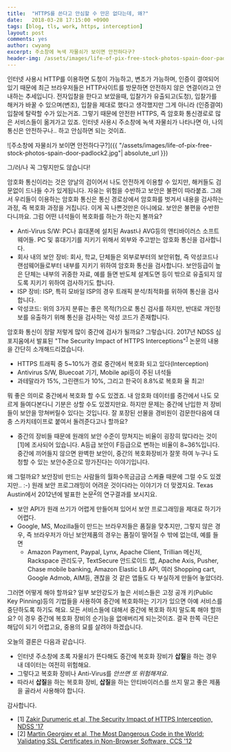 ```yaml
---
title:  "HTTPS를 쓴다고 안심할 수 만은 없다는데, 왜?"
date:   2018-03-28 17:15:00 +0900
tags: [blog, tls, work, https, interception]
layout: post
comments: yes
author: cwyang
excerpt: 주소창에 녹색 자물쇠가 보이면 안전하다구?
header-img: /assets/images/life-of-pix-free-stock-photos-spain-door-padlock2.jpg
---
```


인터넷 사용시 HTTP를 이용하면 도청이 가능하고, 변조가 가능하며, 인증이 결여되어 있기 때문에 최근 브라우저들은 HTTP사이트를 방문하면 안전하지 않은 연결이라고 안내하는 추세입니다. 전자입찰을 한다고 보았을때, 입찰가가 유출되고(도청), 입찰가를 해커가 바꿀 수 있으며(변조), 입찰을 제대로 했다고 생각했지만 그게 아니라 (인증결여) 입찰에 탈락할 수가 있는거죠. 그렇기 때문에 안전한 HTTPS, 즉 암호화 통신경로로 많은 서비스들이 옮겨가고 있죠. 인터넷 사용시 주소창에 녹색 자물쇠가 나타나면 아, 나의 통신은 안전하구나.. 하고 안심하면 되는 것이죠.

![주소창에 자물쇠가 보이면 안전하다구?]({{ "/assets/images/life-of-pix-free-stock-photos-spain-door-padlock2.jpg"| absolute_url }})

그/러/나 꼭 그렇지만도 않습니다!

암호화 통신이라는 것은 양날의 검이어서 나도 안전하게 이용할 수 있지만, 해커들도 검문없이 드나들 수가 있게됩니다. 자유는 위험을 수반하고 보안은 불편이 따라붙죠. 그래서 우리들이 이용하는 암호화 통신은 통신 경로상에서 암호화를 벗겨서 내용을 검사하는 과정, 즉 복호화 과정을 거칩니다. 이게 꼭 나쁜것만은 아니에요. 보안은 불편을 수반한다니까요. 그럼 어떤 녀석들이 복호화를 하는가 하는지 볼까요?

* Anti-Virus S/W: PC나 휴대폰에 설치된 Avast나 AVG등의 앤티바이러스 소프트웨어들. PC 및 휴대기기를 지키기 위해서 외부와 주고받는 암호화 통신을 검사합니다.
* 회사 내의 보안 장비: 회사, 학교, 단체들은 외부로부터의 보안위협, 즉 악성코드나 랜섬웨어들로부터 내부를 지키기 위하여 암호화 통신을 검사합니다. 보안등급이 높은 단체는 내부의 귀중한 자료, 예를 들면 반도체 설계도면 등이 밖으로 유출되지 않도록 지키기 위하여 검사하기도 합니다.
* ISP 장비: ISP, 특히 모바일 ISP의 경우 트래픽 분석/최적화를 위하여 통신을 검사합니다. 
* 악성코드: 위의 3가지 분류는 좋은 목적(?)으로 통신 검사를 하지만, 반대로 개인정보를 유출하기 위해 통신을 검사하는 악성 코드가 존재합니다.

암호화 통신이 정말 저렇게 많이 중간에 검사가 될까요? 그렇습니다. 2017년 NDSS 심포지움에서 발표된 "The Security Impact of HTTPS Interceptions"<sup>[1](#footnote1)</sup> 논문의 내용을 간단히 소개해드리겠습니다.

* HTTPS 트래픽 중 5~10%가 경로 중간에서 복호화 되고 있다(Interception)
* Antivirus S/W, Bluecoat 기기, Mobile api등이 주된 녀석들
* 과테말라가 15%, 그린랜드가 10%, 그리고 한국이 8.8%로 복호화 율 최고!

뭐 좋은 의미로 중간에서 복호화 할 수도 있겠죠. 내 암호화 데이터를 중간에서 나도 모르게 들여다본다니 기분은 상할 수도 있겠지만요. 하지만 문제는 중간에 난입한 저 장비들이 보안을 망쳐버릴수 있다는 것입니다. 잘 포장된 선물을 경비원이 검문한다음에 대충 스카치테이프로 붙여서 돌려준다고나 할까요?

* 중간의 장비들 때문에 원래의 보안 수준이 망쳐지는 비율이 굉장히 많다라는 것이 [1]에 조사되어 있습니다. A등급 보안이 F등급으로 변하는 비율이 8~36%입니다. 중간에 끼어들지 않으면 완벽한 보안이, 중간의 복호화장비가 잘못 하여 누구나 도청할 수 있는 보안수준으로 망가진다는 이야기입니다.

왜 그럴까요? 보안장비 만드는 사람들의 월화수목금금금 스케쥴 때문에 그럴 수도 있겠지만.. :-) 원래 보안 프로그래밍이 어려운 것이다라는 이야기가 더 맞겠지요. Texas Austin에서 2012년에 발표한 논문<sup>[2](#footnote2)</sup>의 연구결과를 보시지요.

* 보안 API가 원래 쓰기가 어렵게 만들어져 있어서 보안 프로그래밍을 제대로 하기가 어렵다.
* Google, MS, Mozilla들이 만드는 브라우저들은 품질을 맞추지만, 그렇지 않은 경우, 즉 브라우저가 아닌 보안제품의 경우는 품질이 떨어질 수 밖에 없는데, 예를 들면
  - Amazon Payment, Paypal, Lynx, Apache Client, Trillian 메신저, Rackspace 관리도구, TextSecure 안드로이드 앱, Apache Axis, Pusher, Chase mobile banking, Amazon Elastic LB API, 여러 Shopping cart, Google Admob, AIM등, 괜찮을 것 같은 앱들도 다 부실하게 만들어 놓았더라.

그러면 어떻게 해야 할까요? 일부 보안강도가 높은 서비스들은 고정 공개 키(Public Key Pinning)등의 기법들을 사용하여 중간에 복호화하는 기기가 있으면 아예 서비스를 중단하도록 하기도 해요. 모든 서비스들에 대해서 중간에 복호화 하지 말도록 해야 할까요? 이 경우  중간에 복호화 장비의 순기능을 없애버리게 되는것이죠. 결국 한쪽 극단은 해답이 되기 어렵고요, 중용의 묘를 살려야 하겠습니다.

오늘의 결론은 다음과 같습니다.

* 인터넷 주소창에 초록 자물쇠가 뜬다해도 중간에 복호화 장비가 **삽질**을 하는 경우 내 데이터는 여전히 위험해요.
* 그렇다고 복호화 장비나 Anti-Virus를 *안쓰면 또 위험해져요*.
* 따라서 **삽질**을 하는 복호화 장비, **삽질**을 하는 안티바이러스를 쓰지 말고 좋은 제품을 골라서 사용해야 합니다.

감사합니다.


* <a id="footnote1"> [1]</a> [Zakir Durumeric et al, The Security Impact of HTTPS Interception, NDSS '17](https://jhalderm.com/pub/papers/interception-ndss17.pdf)
* <a id="footnote2"> [2]</a> [Martin Georgiev et al, The Most Dangerous Code in the World: Validating SSL Certificates in Non-Browser Software, CCS '12](http://www.cs.columbia.edu/~suman/docs/suman_ccs12.pdf)
